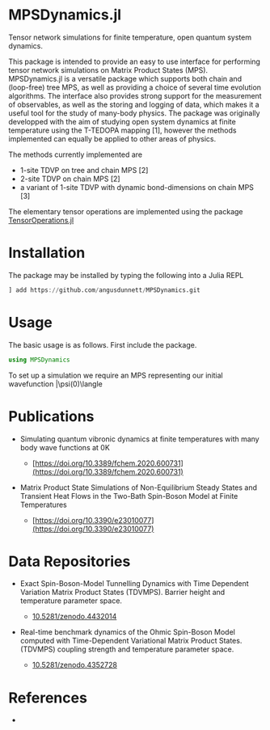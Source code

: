 # MPSDynamics.jl

Tensor network simulations for finite temperature, open quantum system dynamics.

This package is intended to provide an easy to use interface for performing tensor network simulations on Matrix Product
States (MPS). MPSDynamics.jl is a versatile package which supports both chain and (loop-free) tree MPS, as well as
providing a choice of several time evolution algorithms. The interface also provides strong support for the measurement
of observables, as well as the storing and logging of data, which makes it a useful tool for the study of many-body
physics. The package was originally developped with the aim of studying open system dynamics at finite temperature using
the T-TEDOPA mapping [1], however the methods implemented can equally be applied to other areas of physics.

The methods currently implemented are

* 1-site TDVP on tree and chain MPS [2]
* 2-site TDVP on chain MPS [2]
* a variant of 1-site TDVP with dynamic bond-dimensions on chain MPS [3]

The elementary tensor operations are implemented using the package [TensorOperations.jl](https://github.com/Jutho/TensorOperations.jl)

# Installation

The package may be installed by typing the following into a Julia REPL

```julia
] add https://github.com/angusdunnett/MPSDynamics.git
```

# Usage

The basic usage is as follows. First include the package.

```julia
using MPSDynamics
```

To set up a simulation we require an MPS representing our initial wavefunction |\psi(0)\langle

# Publications

* Simulating quantum vibronic dynamics at finite temperatures with many body wave functions at 0K
     * [https://doi.org/10.3389/fchem.2020.600731](https://doi.org/10.3389/fchem.2020.600731)

* Matrix Product State Simulations of Non-Equilibrium Steady States and Transient Heat Flows in the Two-Bath Spin-Boson Model at Finite Temperatures
     * [https://doi.org/10.3390/e23010077](https://doi.org/10.3390/e23010077)

# Data Repositories

* Exact Spin-Boson-Model Tunnelling Dynamics with Time Dependent Variation Matrix Product States (TDVMPS). Barrier height and temperature parameter space.
     * [10.5281/zenodo.4432014](https://doi.org/10.5281/zenodo.4432014)

* Real-time benchmark dynamics of the Ohmic Spin-Boson Model computed with Time-Dependent Variational Matrix Product States. (TDVMPS) coupling strength and temperature parameter space.
     * [10.5281/zenodo.4352728](https://doi.org/10.5281/zenodo.4352728)

# References

* 